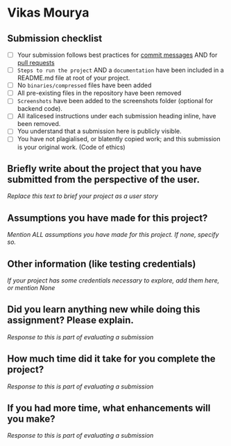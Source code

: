 # Vikas Mourya

## Submission checklist

- [ ] Your submission follows best practices for [commit messages](https://chris.beams.io/posts/git-commit/) AND for [pull requests](https://github.community/t/best-practices-for-pull-requests/10195)
- [ ] `Steps to run the project` AND a `documentation` have been included in a README.md file at root of your project.
- [ ] No `binaries/compressed` files have been added
- [ ] All pre-existing files in the repository have been removed
- [ ] `Screenshots` have been added to the screenshots folder (optional for backend code).
- [ ] All italicesed instructions under each submission heading inline, have been removed.
- [ ] You understand that a submission here is publicly visible. 
- [ ] You have not plagialised, or blatently copied work; and this submission is your original work. (Code of ethics)

## Briefly write about the project that you have submitted from the perspective of the user.
*Replace this text to brief your project as a user story*

## Assumptions you have made for this project?
*Mention ALL assumptions you have made for this project. If none, specify so.*

## Other information (like testing credentials)
*If your project has some credentials necessary to explore, add them here, or mention None*

## Did you learn anything new while doing this assignment? Please explain.
*Response to this is part of evaluating a submission*

## How much time did it take for you complete the project?
*Response to this is part of evaluating a submission*

## If you had more time, what enhancements will you make?
*Response to this is part of evaluating a submission*

